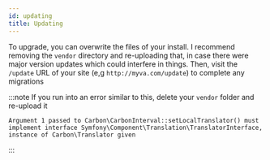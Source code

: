 ```yaml
---
id: updating
title: Updating
---
```


To upgrade, you can overwrite the files of your install. I recommend removing the `vendor` directory and re-uploading that, in case there were major version updates which could interfere in things. Then, visit the `/update` URL of your site (e,g `http://myva.com/update`) to complete any migrations

:::note
If you run into an error similar to this, delete your `vendor` folder and re-upload it

```
Argument 1 passed to Carbon\CarbonInterval::setLocalTranslator() must implement interface Symfony\Component\Translation\TranslatorInterface, instance of Carbon\Translator given
```
:::
